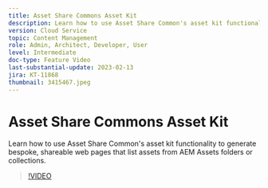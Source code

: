 ```yaml
---
title: Asset Share Commons Asset Kit
description: Learn how to use Asset Share Common's asset kit functionality to generate bespoke, shareable web pages that list assets from AEM Assets folders or collections.
version: Cloud Service
topic: Content Management
role: Admin, Architect, Developer, User
level: Intermediate
doc-type: Feature Video
last-substantial-update: 2023-02-13
jira: KT-11868
thumbnail: 3415467.jpeg
---
```


# Asset Share Commons Asset Kit

Learn how to use Asset Share Common's asset kit functionality to generate bespoke, shareable web pages that list assets from AEM Assets folders or collections.

>[!VIDEO](https://video.tv.adobe.com/v/3415467/?quality=12&learn=on)
